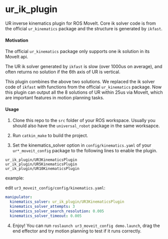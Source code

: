 # ur_ik_plugin

UR inverse kinematics plugin for ROS MoveIt. Core ik solver code is from the official `ur_kinematics` package and the structure is generated by `ikfast`.

#### Motivation

The official `ur_kinematics` package only supports one ik solution in its MoveIt api.

The UR ik solver generated by `ikfast` is slow (over 1000us on average), and often returns no solution if the 6th axis of UR is vertical.

This plugin combines the above two solutions. We replaced the ik solver code of `ikfast` with functions from the official `ur_kinematics` package. Now this plugin can output all the 8 solutions of UR within 25us via MoveIt, which are important features in motion planning tasks.

#### Usage

1. Clone this repo to the `src` folder of your ROS workspace. Usually you should also have the `universal_robot` package in the same worksapce.

2. Run   `catkin_make` to build the project.
   
3. Set the kinematics_solver option in `config/kinematics.yaml` of your `ur*_moveit_config` package to the following lines to enable the plugin.

```
ur_ik_plugin/UR3KinematicsPlugin
ur_ik_plugin/UR5KinematicsPlugin
ur_ik_plugin/UR10KinematicsPlugin
```

example:

edit `ur3_moveit_config/config/kinematics.yaml`:

```yaml
manipulator:
  kinematics_solver: ur_ik_plugin/UR3KinematicsPlugin 
  kinematics_solver_attempts: 3
  kinematics_solver_search_resolution: 0.005
  kinematics_solver_timeout: 0.005
```
4. Enjoy! You can run `roslaunch ur3_moveit_config demo.launch`,  drag the end effector and try motion planning to test if it runs correctly. 
